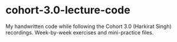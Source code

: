 # cohort-3.0-lecture-code
My handwritten code while following the Cohort 3.0 (Harkirat Singh) recordings. Week-by-week exercises and mini-practice files.
